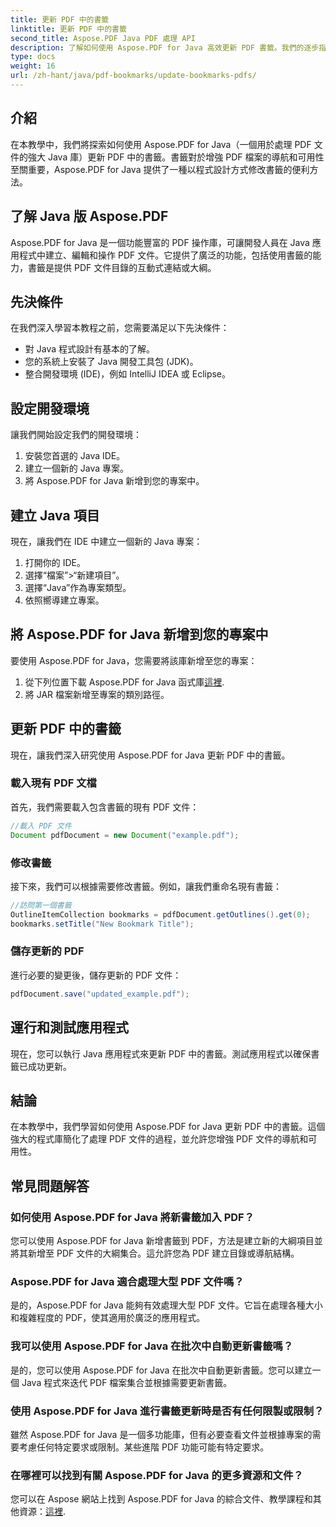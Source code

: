 ```yaml
---
title: 更新 PDF 中的書籤
linktitle: 更新 PDF 中的書籤
second_title: Aspose.PDF Java PDF 處理 API
description: 了解如何使用 Aspose.PDF for Java 高效更新 PDF 書籤。我們的逐步指南簡化了這個過程。
type: docs
weight: 16
url: /zh-hant/java/pdf-bookmarks/update-bookmarks-pdfs/
---
```


## 介紹

在本教學中，我們將探索如何使用 Aspose.PDF for Java（一個用於處理 PDF 文件的強大 Java 庫）更新 PDF 中的書籤。書籤對於增強 PDF 檔案的導航和可用性至關重要，Aspose.PDF for Java 提供了一種以程式設計方式修改書籤的便利方法。

## 了解 Java 版 Aspose.PDF

Aspose.PDF for Java 是一個功能豐富的 PDF 操作庫，可讓開發人員在 Java 應用程式中建立、編輯和操作 PDF 文件。它提供了廣泛的功能，包括使用書籤的能力，書籤是提供 PDF 文件目錄的互動式連結或大綱。

## 先決條件

在我們深入學習本教程之前，您需要滿足以下先決條件：

- 對 Java 程式設計有基本的了解。
- 您的系統上安裝了 Java 開發工具包 (JDK)。
- 整合開發環境 (IDE)，例如 IntelliJ IDEA 或 Eclipse。

## 設定開發環境

讓我們開始設定我們的開發環境：

1. 安裝您首選的 Java IDE。
2. 建立一個新的 Java 專案。
3. 將 Aspose.PDF for Java 新增到您的專案中。

## 建立 Java 項目

現在，讓我們在 IDE 中建立一個新的 Java 專案：

1. 打開你的 IDE。
2. 選擇“檔案”>“新建項目”。
3. 選擇“Java”作為專案類型。
4. 依照嚮導建立專案。

## 將 Aspose.PDF for Java 新增到您的專案中

要使用 Aspose.PDF for Java，您需要將該庫新增至您的專案：

1. 從下列位置下載 Aspose.PDF for Java 函式庫[這裡](https://releases.aspose.com/pdf/java/).
2. 將 JAR 檔案新增至專案的類別路徑。

## 更新 PDF 中的書籤

現在，讓我們深入研究使用 Aspose.PDF for Java 更新 PDF 中的書籤。

### 載入現有 PDF 文檔

首先，我們需要載入包含書籤的現有 PDF 文件：

```java
//載入 PDF 文件
Document pdfDocument = new Document("example.pdf");
```

### 修改書籤

接下來，我們可以根據需要修改書籤。例如，讓我們重命名現有書籤：

```java
//訪問第一個書籤
OutlineItemCollection bookmarks = pdfDocument.getOutlines().get(0);
bookmarks.setTitle("New Bookmark Title");
```

### 儲存更新的 PDF

進行必要的變更後，儲存更新的 PDF 文件：

```java
pdfDocument.save("updated_example.pdf");
```

## 運行和測試應用程式

現在，您可以執行 Java 應用程式來更新 PDF 中的書籤。測試應用程式以確保書籤已成功更新。

## 結論

在本教學中，我們學習如何使用 Aspose.PDF for Java 更新 PDF 中的書籤。這個強大的程式庫簡化了處理 PDF 文件的過程，並允許您增強 PDF 文件的導航和可用性。

## 常見問題解答

### 如何使用 Aspose.PDF for Java 將新書籤加入 PDF？

您可以使用 Aspose.PDF for Java 新增書籤到 PDF，方法是建立新的大綱項目並將其新增至 PDF 文件的大綱集合。這允許您為 PDF 建立目錄或導航結構。

### Aspose.PDF for Java 適合處理大型 PDF 文件嗎？

是的，Aspose.PDF for Java 能夠有效處理大型 PDF 文件。它旨在處理各種大小和複雜程度的 PDF，使其適用於廣泛的應用程式。

### 我可以使用 Aspose.PDF for Java 在批次中自動更新書籤嗎？

是的，您可以使用 Aspose.PDF for Java 在批次中自動更新書籤。您可以建立一個 Java 程式來迭代 PDF 檔案集合並根據需要更新書籤。

### 使用 Aspose.PDF for Java 進行書籤更新時是否有任何限製或限制？

雖然 Aspose.PDF for Java 是一個多功能庫，但有必要查看文件並根據專案的需要考慮任何特定要求或限制。某些進階 PDF 功能可能有特定要求。

### 在哪裡可以找到有關 Aspose.PDF for Java 的更多資源和文件？

您可以在 Aspose 網站上找到 Aspose.PDF for Java 的綜合文件、教學課程和其他資源：[這裡](https://reference.aspose.com/pdf/java/).